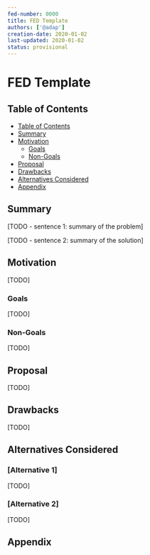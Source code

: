 ```yaml
---
fed-number: 0000
title: FED Template
authors: ['@adap']
creation-date: 2020-01-02
last-updated: 2020-01-02
status: provisional
---
```


# FED Template

## Table of Contents

- [Table of Contents](#table-of-contents)
- [Summary](#summary)
- [Motivation](#motivation)
  - [Goals](#goals)
  - [Non-Goals](#non-goals)
- [Proposal](#proposal)
- [Drawbacks](#drawbacks)
- [Alternatives Considered](#alternatives-considered)
- [Appendix](#appendix)

## Summary

[TODO - sentence 1: summary of the problem]

[TODO - sentence 2: summary of the solution]

## Motivation

[TODO]

### Goals

[TODO]

### Non-Goals

[TODO]

## Proposal

[TODO]

## Drawbacks

[TODO]

## Alternatives Considered

### [Alternative 1]

[TODO]

### [Alternative 2]

[TODO]

## Appendix

